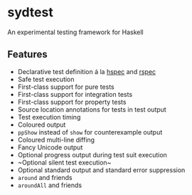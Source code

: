 # sydtest

An experimental testing framework for Haskell

## Features

* Declarative test definition á la [hspec](https://hackage.haskell.org/package/hspec) and [rspec](https://rspec.info/)
* Safe test execution
* First-class support for pure tests
* First-class support for integration tests
* First-class support for property tests
* Source location annotations for tests in test output
* Test execution timing
* Coloured output
* `ppShow` instead of `show` for counterexample output
* Coloured multi-line diffing
* Fancy Unicode output
* Optional progress output during test suit execution
* ~Optional silent test execution~
* Optional standard output and standard error suppression
* `around` and friends
* `aroundAll` and friends

